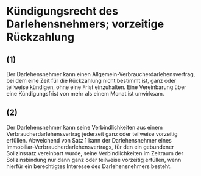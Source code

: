 # Kündigungsrecht des Darlehensnehmers; vorzeitige Rückzahlung



## (1)

 Der Darlehensnehmer kann einen Allgemein-Verbraucherdarlehensvertrag, bei dem eine Zeit für die Rückzahlung nicht bestimmt ist, ganz oder teilweise kündigen, ohne eine Frist einzuhalten. Eine Vereinbarung über eine Kündigungsfrist von mehr als einem Monat ist unwirksam.

## (2)

 Der Darlehensnehmer kann seine Verbindlichkeiten aus einem Verbraucherdarlehensvertrag jederzeit ganz oder teilweise vorzeitig erfüllen. Abweichend von Satz 1 kann der Darlehensnehmer eines Immobiliar-Verbraucherdarlehensvertrags, für den ein gebundener Sollzinssatz vereinbart wurde, seine Verbindlichkeiten im Zeitraum der Sollzinsbindung nur dann ganz oder teilweise vorzeitig erfüllen, wenn hierfür ein berechtigtes Interesse des Darlehensnehmers besteht. 


